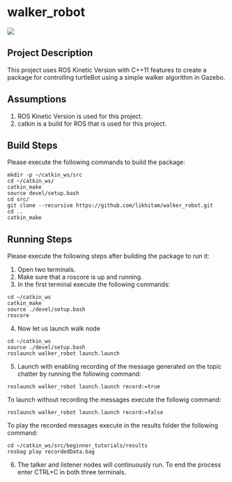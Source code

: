 # walker_robot
<p align="left">
<a href='https://opensource.org/licenses/MIT'><img src='https://img.shields.io/badge/License-MIT-brightgreen.svg'/></a>
</p>

## Project Description

This project uses ROS Kinetic Version with C++11 features to create a package for controlling turtleBot using a simple walker algorithm in Gazebo.

## Assumptions 
1. ROS Kinetic Version is used for this project.
2. catkin is a build for ROS that is used for this project.

## Build Steps 
Please execute the following commands to build the package:

```
mkdir -p ~/catkin_ws/src
cd ~/catkin_ws/
catkin_make
source devel/setup.bash
cd src/
git clone --recursive https://github.com/likhitam/walker_robot.git
cd ..
catkin_make

```

## Running Steps
Please execute the following steps after building the package to run it:
1. Open two terminals.
2. Make sure that a roscore is up and running.
3. In the first terminal execute the following commands: 

```
cd ~/catkin_ws
catkin_make
source ./devel/setup.bash
roscore

```
4. Now let us launch walk node

```
cd ~/catkin_ws
source ./devel/setup.bash
roslaunch walker_robot launch.launch

```

5. Launch with enabling recording of the message generated on the topic chatter by running the following command:
```
roslaunch walker_robot launch.launch record:=true
```
To launch without recording the messages execute the followig command:
```
roslaunch walker_robot launch.launch record:=false
```
To play the recorded messages execute in the results folder the following command:
```
cd ~/catkin_ws/src/beginner_tutorials/results
rosbag play recordedData.bag
```

6. The talker and listener nodes will continuously run. To end the process enter CTRL+C in both three terminals.
